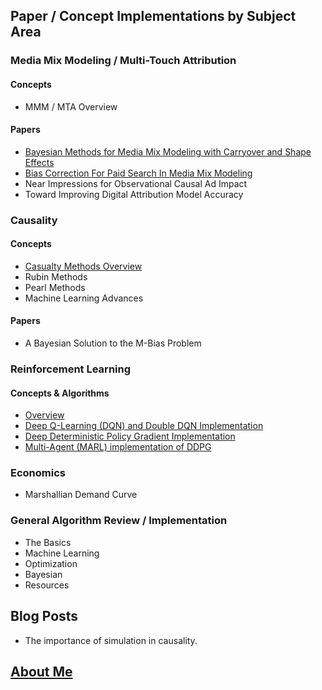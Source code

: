 ## Paper / Concept Implementations by Subject Area

### Media Mix Modeling / Multi-Touch Attribution
#### Concepts
* MMM / MTA Overview

#### Papers
* [Bayesian Methods for Media Mix Modeling with Carryover and Shape Effects](https://cloud36.github.io/christhinks/carryover_and_shape_effects/) 
* [Bias Correction For Paid Search In Media Mix Modeling](https://cloud36.github.io/christhinks/bias_correction_paid_search/)
* Near Impressions for Observational Causal Ad Impact
* Toward Improving Digital Attribution Model Accuracy

### Causality
#### Concepts
* [Casualty Methods Overview](https://cloud36.github.io/christhinks/causality_overview/)
* Rubin Methods
* Pearl Methods
* Machine Learning Advances

#### Papers
* A Bayesian Solution to the M-Bias Problem

### Reinforcement Learning
#### Concepts & Algorithms
* [Overview](https://cloud36.github.io/christhinks/rl_overview/)
* [Deep Q-Learning (DQN) and Double DQN Implementation](https://github.com/cloud36/navigation_drlnd/blob/master/report.md)
* [Deep Deterministic Policy Gradient Implementation](https://github.com/cloud36/continuous-control-rl/blob/master/report.md)
* [Multi-Agent (MARL) implementation of DDPG](https://github.com/cloud36/marl-tennis-/blob/master/report.md)

### Economics 
* Marshallian Demand Curve

### General Algorithm Review / Implementation
* The Basics
* Machine Learning
* Optimization
* Bayesian 
* Resources 

## Blog Posts
* The importance of simulation in causality. 

## [About Me](https://cloud36.github.io/christhinks/aboutme/)

